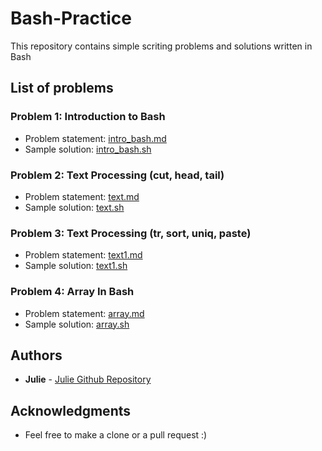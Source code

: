 # Bash-Practice
This repository contains simple scriting problems and solutions written in Bash

## List of problems
### Problem 1: Introduction to Bash
* Problem statement: [intro_bash.md](https://github.com/juliehub/Bash-Practice/blob/master/intro_bash.md)
* Sample solution: [intro_bash.sh](https://github.com/juliehub/Bash-Practice/blob/master/intro_bash.sh)

### Problem 2: Text Processing (cut, head, tail)
* Problem statement: [text.md](https://github.com/juliehub/Bash-Practice/blob/master/text.md)
* Sample solution: [text.sh](https://github.com/juliehub/Bash-Practice/blob/master/text.sh)

### Problem 3: Text Processing (tr, sort, uniq, paste)
* Problem statement: [text1.md](https://github.com/juliehub/Bash-Practice/blob/master/text1.md)
* Sample solution: [text1.sh](https://github.com/juliehub/Bash-Practice/blob/master/text1.sh)

### Problem 4: Array In Bash
* Problem statement: [array.md](https://github.com/juliehub/Bash-Practice/blob/master/array.md)
* Sample solution: [array.sh](https://github.com/juliehub/Bash-Practice/blob/master/array.sh)

## Authors

* **Julie** - [Julie Github Repository](https://github.com/juliehub)

## Acknowledgments

* Feel free to make a clone or a pull request :)
